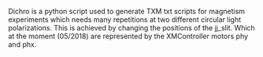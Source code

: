 Dichro is a python script used to generate TXM txt scripts for magnetism
experiments which needs many repetitions at two different circular light 
polarizations. This is achieved by changing the positions of the jj_slit. 
Which at the moment (05/2018) are represented by the XMController motors
phy and phx.

